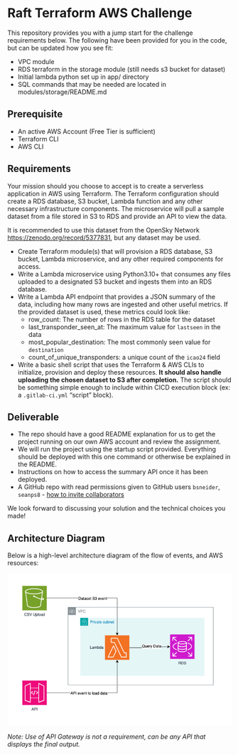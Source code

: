 # Raft Terraform AWS Challenge

This repository provides you with a jump start for the challenge requirements below. The following have been provided for you in the code, but can be updated how you see fit:
- VPC module
- RDS terraform in the storage module (still needs s3 bucket for dataset)
- Initial lambda python set up in app/ directory
- SQL commands that may be needed are located in modules/storage/README.md

## Prerequisite
- An active AWS Account (Free Tier is sufficient)
- Terraform CLI
- AWS CLI

## Requirements
Your mission should you choose to accept is to create a serverless application in AWS using Terraform. The Terraform configuration should create a RDS database, S3 bucket, Lambda function and any other necessary infrastructure components. The microservice will pull a sample dataset from a file stored in S3 to RDS and provide an API to view the data.

It is recommended to use this dataset from the OpenSky Network https://zenodo.org/record/5377831, but any dataset may be used.
- Create Terraform module(s) that will provision a RDS database, S3 bucket, Lambda microservice, and any other required components for access.
- Write a Lambda microservice using Python3.10+ that consumes any files uploaded to a designated S3 bucket and ingests them into an RDS database.
- Write a Lambda API endpoint that provides a JSON summary of the data, including how many rows are ingested and other useful metrics. If the provided dataset is used, these metrics could look like:
  - row_count: The number of rows in the RDS table for the dataset
  - last_transponder_seen_at: The maximum value for `lastseen` in the data
  - most_popular_destination: The most commonly seen value for `destination`
  - count_of_unique_transponders: a unique count of the `icao24` field
- Write a basic shell script that uses the Terraform & AWS CLIs to initialize, provision and deploy these resources. **It should also handle uploading the chosen dataset to S3 after completion.** The script should be something simple enough to include within CICD execution block (ex: a `.gitlab-ci.yml` “script” block).

## Deliverable
- The repo should have a good README explanation for us to get the project running on our own AWS account and review the assignment.
- We will run the project using the startup script provided. Everything should be deployed with this one command or otherwise be explained in the README.
- Instructions on how to access the summary API once it has been deployed.
- A GitHub repo with read permissions given to GitHub users `bsneider`, `seanps8` - [how to invite collaborators](https://docs.github.com/en/repositories/managing-your-repositorys-settings-and-features/managing-repository-settings/managing-teams-and-people-with-access-to-your-repository#inviting-a-team-or-person)

We look forward to discussing your solution and the technical choices you made!
  
## Architecture Diagram

Below is a high-level architecture diagram of the flow of events, and AWS resources:

![Architecture Diagram](docs/raft_terraform_challenge_architecture.png)

*Note: Use of API Gateway is not a requirement, can be any API that displays the final output.*

